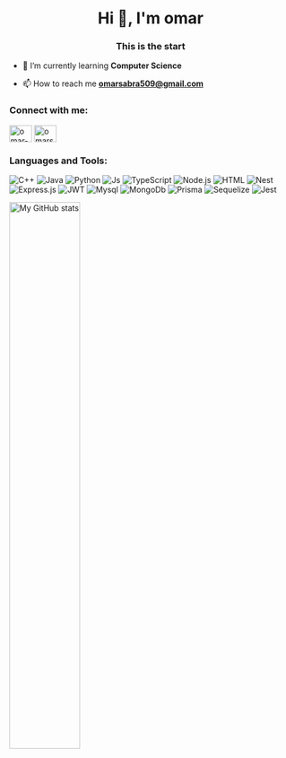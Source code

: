 <h1 align="center">Hi 👋, I'm omar</h1>
<h3 align="center">This is the start</h3>

- 🌱 I’m currently learning **Computer Science**

- 📫 How to reach me **omarsabra509@gmail.com**

<h3 align="left">Connect with me:</h3>
<p align="left">
<a href="https://linkedin.com/in/omar-sabra" target="_blank"><img align="center" src="https://raw.githubusercontent.com/rahuldkjain/github-profile-readme-generator/master/src/images/icons/Social/linked-in-alt.svg" alt="omar-sabra/" height="30" width="40" /></a>
<a href="https://codeforces.com/profile/omarsabra509" target="blank"><img align="center" src="https://raw.githubusercontent.com/rahuldkjain/github-profile-readme-generator/master/src/images/icons/Social/codeforces.svg" alt="omarsabra509" height="30" width="40" /></a>
</p>

<h3 align="left">Languages and Tools:</h3>

![C++]
![Java]
![Python]
![Js]
![TypeScript]
![Node.js]
![HTML]
![Nest]
![Express.js]
![JWT]
![Mysql]
![MongoDb]
![Prisma]
![Sequelize]
![Jest]

<!-- status card -->
<img alt="My GitHub stats" src="https://github-readme-stats.vercel.app/api?username=omarsabra1&count_private=true&theme=github_dark&show_icons=true&include_all_commits=true"  width="50%" />



<!-- MARKDOWN LINKS & IMAGES -->
[MySQL]: https://img.shields.io/badge/MySQL-00000F?style=for-the-badge&logo=mysql&logoColor=white
[Nest]: https://img.shields.io/badge/nestjs-%23E0234E.svg?style=for-the-badge&logo=nestjs&logoColor=white
[Prisma]: https://img.shields.io/badge/Prisma-3982CE?style=for-the-badge&logo=Prisma&logoColor=white
[Jest]: https://img.shields.io/badge/-jest-%23C21325?style=for-the-badge&logo=jest&logoColor=white
[Express.js]: https://img.shields.io/badge/express.js-%23404d59.svg?style=for-the-badge&logo=express&logoColor=%2361DAFB
[Node.js]: https://img.shields.io/badge/node.js-026E00?style=for-the-badge&logo=node.js&logoColor=white
[TypeScript]: https://img.shields.io/badge/typescript-%23007ACC.svg?style=for-the-badge&logo=typescript&logoColor=white
[Js]: https://img.shields.io/badge/JavaScript-F7DF1E?style=for-the-badge&logo=javascript&logoColor=black
[Java]: https://img.shields.io/badge/java-%23ED8B00.svg?style=for-the-badge&logo=openjdk&logoColor=black
[C++]: https://img.shields.io/badge/c++-%2300599C.svg?style=for-the-badge&logo=c%2B%2B&logoColor=black
[HTML]: https://img.shields.io/badge/html5-%23E34F26.svg?style=for-the-badge&logo=html5&logoColor=white
[Python]: https://img.shields.io/badge/Python-14354C?style=for-the-badge&logo=python&logoColor=white
[JWT]: https://img.shields.io/badge/JWT-black?style=for-the-badge&logo=JSON%20web%20tokens
[MongoDb]: https://img.shields.io/badge/MongoDB-%234ea94b.svg?style=for-the-badge&logo=mongodb&logoColor=white
[Sequelize]: https://img.shields.io/badge/Sequelize-52B0E7?style=for-the-badge&logo=Sequelize&logoColor=black
